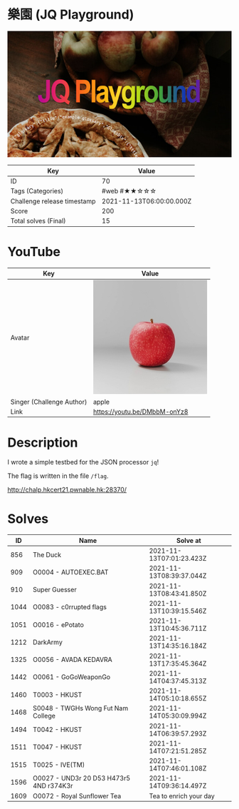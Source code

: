 # 樂園 (JQ Playground)

![](../thumbnail/70.jpg)

| Key | Value |
| --- | ----- |
| ID | 70 |
| Tags (Categories) | #web #★★☆☆☆ |
| Challenge release timestamp | 2021-11-13T06:00:00.000Z |
| Score | 200 |
| Total solves (Final) | 15 |

# YouTube

| Key | Value |
| --- | ----- |
| Avatar | ![](../avatar/apple.jpg)
| Singer (Challenge Author) | apple |
| Link | https://youtu.be/DMbbM-onYz8 |

# Description

I wrote a simple testbed for the JSON processor `jq`!

The flag is written in the file `/flag`.

http://chalp.hkcert21.pwnable.hk:28370/

# Solves
| ID | Name | Solve at |
| --- | ---- | -------- |
| 856 | The Duck | 2021-11-13T07:01:23.423Z |
| 909 | O0004 - AUTOEXEC.BAT | 2021-11-13T08:39:37.044Z |
| 910 | Super Guesser | 2021-11-13T08:43:41.850Z |
| 1044 | O0083 - c0rrupted flags | 2021-11-13T10:39:15.546Z |
| 1051 | O0016 - ePotato | 2021-11-13T10:45:36.711Z |
| 1212 | DarkArmy | 2021-11-13T14:35:16.184Z |
| 1325 | O0056 - AVADA KEDAVRA | 2021-11-13T17:35:45.364Z |
| 1442 | O0061 - GoGoWeaponGo | 2021-11-14T04:37:45.313Z |
| 1460 | T0003 - HKUST | 2021-11-14T05:10:18.655Z |
| 1468 | S0048 - TWGHs Wong Fut Nam College | 2021-11-14T05:30:09.994Z |
| 1494 | T0042 - HKUST | 2021-11-14T06:39:57.293Z |
| 1511 | T0047 - HKUST | 2021-11-14T07:21:51.285Z |
| 1515 | T0025 - IVE(TM) | 2021-11-14T07:46:01.108Z |
| 1596 | O0027 - UND3r 20 D53 H473r5 4ND r374K3r | 2021-11-14T09:36:14.497Z |
| 1609 | O0072 - Royal Sunflower Tea | Tea to enrich your day | 2021-11-14T09:47:04.867Z |
